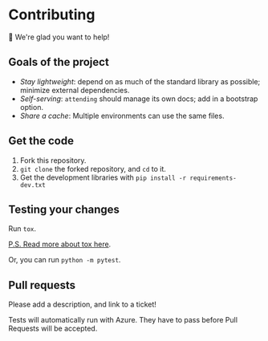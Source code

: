 # Contributing

🏥 We're glad you want to help!

## Goals of the project

*  *Stay lightweight*: depend on as much of the standard library as possible; minimize external dependencies.
* *Self-serving*: `attending` should manage its own docs; add in a bootstrap option.
* *Share a cache*: Multiple environments can use the same files.

## Get the code

1. Fork this repository.
2. `git clone` the forked repository, and `cd` to it.
3. Get the development libraries with `pip install -r requirements-dev.txt`

## Testing your changes

Run `tox`.

[P.S. Read more about tox here](https://tox.readthedocs.io/en/latest/).

Or, you can run `python -m pytest`.

## Pull requests

Please add a description, and link to a ticket!

Tests will automatically run with Azure. They have to pass before Pull Requests will be accepted.
